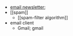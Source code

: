 - [email newsletter](https://workflowy.com/#/4b885dd66930);
- [[spam]]
    - [[spam-filter algorithm]]
- email client
    - Gmail; gmail

